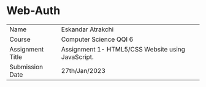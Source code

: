 # Web-Auth

|                  |                                                   |
| ---------------- | ------------------------------------------------- |
| Name             | Eskandar Atrakchi                                 |
| Course           | Computer Science QQI 6                            |
| Assignment Title | Assignment 1- HTML5/CSS Website using JavaScript. |
| Submission Date  | 27th/Jan/2023                                     |
